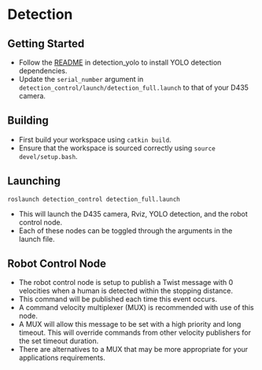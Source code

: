 # Detection

## Getting Started

- Follow the [README](detection_yolo/README.md) in detection_yolo to install YOLO detection dependencies.
- Update the `serial_number` argument in `detection_control/launch/detection_full.launch` to that of your D435 camera.


## Building

- First build your workspace using `catkin build`.
- Ensure that the workspace is sourced correctly using `source devel/setup.bash`.


## Launching

`roslaunch detection_control detection_full.launch`

- This will launch the D435 camera, Rviz, YOLO detection, and the robot control node.
- Each of these nodes can be toggled through the arguments in the launch file.


## Robot Control Node

- The robot control node is setup to publish a Twist message with 0 velocities when a human is detected within the stopping distance.
- This command will be published each time this event occurs.
- A command velocity multiplexer (MUX) is recommended with use of this node.
- A MUX will allow this message to be set with a high priority and long timeout. This will override commands from other velocity publishers for the set timeout duration.
- There are alternatives to a MUX that may be more appropriate for your applications requirements.